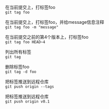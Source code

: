 在当前提交上，打标签foo   
`git tag foo`

在当前提交上，打标签foo，并给message信息注释   
`git tag foo -m "message" `  

在当前提交之前的第4个版本上，打标签foo   
`git tag foo HEAD~4`

列出所有标签   
`git tag `    

删除标签foo   
`git tag -d foo`

把标签推送到远程仓库    
`git push origin --tags`

把标签推送到远程仓库    
`git push origin v0.1` 
